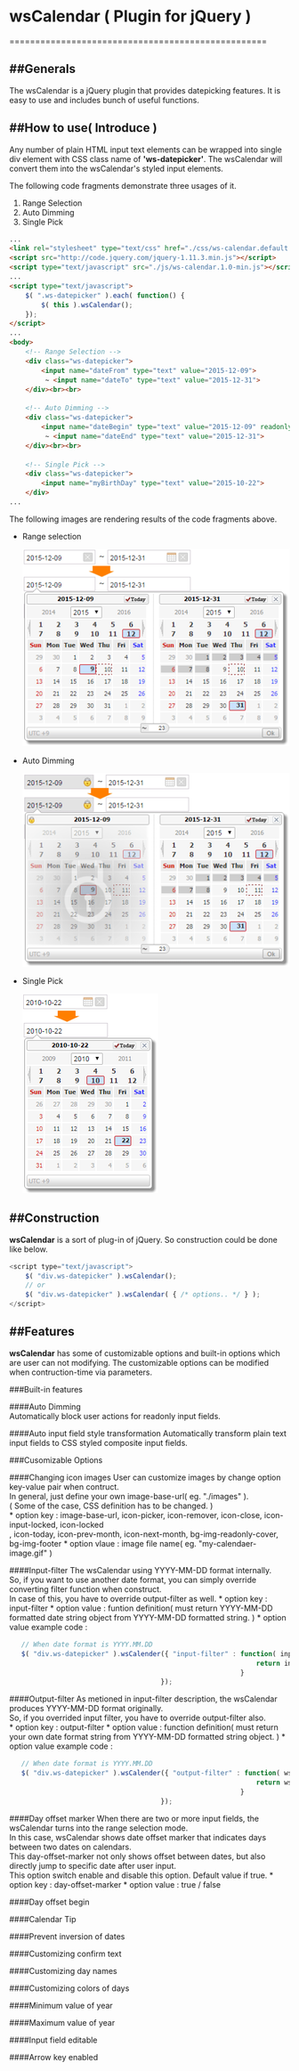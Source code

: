 # wsCalendar ( Plugin for jQuery )
==================================================

##Generals
--------------------------------------
The wsCalendar is a jQuery plugin that provides datepicking features. It is easy to use and includes bunch of useful functions.


##How to use( Introduce )
--------------------------------------
Any number of plain HTML input text elements can be wrapped into single div element with CSS class name of __'ws-datepicker'__.
The wsCalendar will convert them into the wsCalendar's styled input elements.

The following code fragments demonstrate three usages of it.
   1. Range Selection
   2. Auto Dimming
   3. Single Pick

```html
...
<link rel="stylesheet" type="text/css" href="./css/ws-calendar.default.css" />
<script src="http://code.jquery.com/jquery-1.11.3.min.js"></script>
<script type="text/javascript" src="./js/ws-calendar.1.0-min.js"></script>
...
<script type="text/javascript">
    $( ".ws-datepicker" ).each( function() {
        $( this ).wsCalendar();
    });
</script>
...
<body>
    <!-- Range Selection -->
    <div class="ws-datepicker">
        <input name="dateFrom" type="text" value="2015-12-09">
         ~ <input name="dateTo" type="text" value="2015-12-31">
    </div><br><br>
    
    <!-- Auto Dimming -->
    <div class="ws-datepicker">
        <input name="dateBegin" type="text" value="2015-12-09" readonly>
         ~ <input name="dateEnd" type="text" value="2015-12-31">
    </div><br><br>
    
    <!-- Single Pick -->
    <div class="ws-datepicker">
        <input name="myBirthDay" type="text" value="2015-10-22">
    </div>
...
```

The following images are rendering results of the code fragments above.


- Range selection

  ![Range Selection](/docs/images/range-selection-sample-1.gif)

- Auto Dimming

  ![Auto Dimming](/docs/images/auto-dimming-sample-1.gif)


- Single Pick

  ![Single Pick](/docs/images/single-pick-sample-1.gif)


##Construction
-------------------------------------
__wsCalendar__ is a sort of plug-in of jQuery. So construction could be done like below.
```javascript
<script type="text/javascript">
    $( "div.ws-datepicker" ).wsCalendar();
    // or
    $( "div.ws-datepicker" ).wsCalendar( { /* options.. */ } );
</script>
```


##Features
-------------------------------------
__wsCalendar__ has some of customizable options and built-in options which are user can not modifying.
The customizable options can be modified when contruction-time via parameters.

###Built-in features
  
####Auto Dimming  
    Automatically block user actions for readonly input fields.  
    
####Auto input field style transformation
    Automatically transform plain text input fields to CSS styled composite input fields.
    

###Cusomizable Options
  
####Changing icon images
    User can customize images by change option key-value pair when contruct.  
    In general, just define your own image-base-url( eg. "./images" ).  
    ( Some of the case, CSS definition has to be changed. )  
    * option key : image-base-url, icon-picker, icon-remover, icon-close, icon-input-locked, icon-locked  
                 , icon-today, icon-prev-month, icon-next-month, bg-img-readonly-cover, bg-img-footer
    * option vlaue : image file name( eg. "my-calendaer-image.gif" )
    
####Input-filter
    The wsCalendar using YYYY-MM-DD format internally.  
    So, if you want to use another date format, you can simply override converting filter function when construct.  
    In case of this, you have to override output-filter as well.
    * option key : input-filter
    * option value : funtion definition( must return YYYY-MM-DD formatted date string object from YYYY-MM-DD formatted string. )
    * option value example code :
```javascript
   // When date format is YYYY.MM.DD
   $( "div.ws-datepicker" ).wsCalender({ "input-filter" : function( inputValue ) {
                                                              return inputValue.replace( /[\.]/g, "-" );
                                                          }
                                      });
```

####Output-filter
    As metioned in input-filter description, the wsCalendar produces YYYY-MM-DD format originally.  
    So, if you overrided input filter, you have to override output-filter also.  
    * option key : output-filter
    * option value : function definition( must return your own date format string from YYYY-MM-DD formatted string object. )
    * option value example code :
```javascript
   // When date format is YYYY.MM.DD
   $( "div.ws-datepicker" ).wsCalender({ "output-filter" : function( wsFormattedDateString ) {
                                                              return wsFormattedDateString.replace( /[-]/g, "." );
                                                          }
                                      });
```

####Day offset marker
    When there are two or more input fields, the wsCalendar turns into the range selection mode.  
    In this case, wsCalendar shows date offset marker that indicates days between two dates on calendars.  
    This day-offset-marker not only shows offset between dates, but also directly jump to specific date after user input.  
    This option switch enable and disable this option. Default value if true.
    * option key : day-offset-marker
    * option value : true / false

####Day offset begin
    

####Calendar Tip

####Prevent inversion of dates

####Customizing confirm text

####Customizing day names

####Customizing colors of days

####Minimum value of year

####Maximum value of year

####Input field editable

####Arrow key enabled
    
  
  
